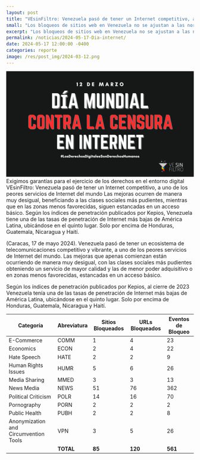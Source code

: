 ```yaml
---
layout: post
title: "VEsinFiltro: Venezuela pasó de tener un Internet competitivo, a uno de los peores servicios de Internet del mundo"
small: "Los bloqueos de sitios web en Venezuela no se ajustan a las normas internacionales de derechos humanos. Se ordenan de oficio, a discreción de CONATEL, con total opacidad y sin una base jurídica clara."
excerpt: "Los bloqueos de sitios web en Venezuela no se ajustan a las normas internacionales de derechos humanos. Se ordenan de oficio, a discreción de CONATEL, con total opacidad y sin una base jurídica clara."
permalink: /noticias/2024-05-17-Dia-internet/
date: 2024-05-17 12:00:00 -0400
categories: reporte
image: /res/post_img/2024-03-12.png
---
```

![](/res/post_img/2024-03-12.png)
Exigimos garantías para el ejercicio de los derechos en el entorno digital
VEsinFiltro: Venezuela pasó de tener un Internet competitivo, a uno de los peores servicios de Internet del mundo
Las mejoras ocurren de manera muy desigual, beneficiando a las clases sociales más pudientes, mientras que en las zonas menos favorecidas, siguen estancadas en un acceso básico. 
Según los índices de penetración publicados por Kepios, Venezuela tiene una de las tasas de penetración de Internet más bajas de América Latina, ubicándose en el quinto lugar. Solo por encima de Honduras, Guatemala, Nicaragua y Haití.


(Caracas, 17 de mayo 2024). Venezuela pasó de tener un ecosistema de telecomunicaciones competitivo y vibrante, a uno de los peores servicios de Internet del mundo. Las mejoras que apenas comienzan están ocurriendo de manera muy desigual, con las clases sociales más pudientes obteniendo un servicio de mayor calidad y las de menor poder adquisitivo o en zonas menos favorecidas, estancadas en un acceso básico. 

Según los índices de penetración publicados por Kepios, al cierre de 2023 Venezuela tenía una de las tasas de penetración de Internet más bajas de América Latina, ubicándose en el quinto lugar. Solo por encima de Honduras, Guatemala, Nicaragua y Haití. 

<div class="table-responsive">
<table class="blocklist">
<thead>
  <tr>
    <th>Categoría</th>
    <th>Abreviatura</th>
    <th>Sitios Bloqueados</th>
    <th>URLs Bloqueados</th>
    <th>Eventos de Bloqueo</th>
  </tr>
</thead>
<tbody>
  <tr>
    <td>E-Commerce</td> 
     <td>COMM</td>
     <td>1</td>
     <td>4</td>
     <td>23</td>
  </tr>
  <tr>
    <td>Economics</td>
     <td>ECON</td>
     <td>2</td>
     <td>4</td>
     <td>22</td>
  </tr>
  <tr>
    <td>Hate Speech</td>
     <td>HATE</td>
     <td>2</td>
     <td>2</td>
     <td>9</td>
  </tr>
  <tr>
    <td>Human Rights Issues</td>
     <td>HUMR</td>
     <td>5</td>
     <td>6</td>
     <td>26</td>
  </tr>
  <tr>
    <td>Media Sharing</td>
     <td>MMED</td>
     <td>3</td>
     <td>3</td>
     <td>13</td>
  </tr>
  <tr>
    <td>News Media</td>
     <td>NEWS</td>
     <td>51</td>
     <td>76</td>
     <td>362</td>
  </tr>
  <tr>
    <td>Political Criticism</td>
     <td>POLR</td>
     <td>14</td>
     <td>16</td>
     <td>70</td>
  </tr>
  <tr>
    <td>Pornography</td>
     <td>PORN</td>
     <td>2</td>
     <td>2</td>
     <td>2</td>
  </tr>
  <tr>
    <td>Public Health</td>
     <td>PUBH</td>
     <td>2</td>
     <td>2</td>
     <td>8</td>
  </tr>
  <tr>
    <td>Anonymization and Circumvention Tools</td>
     <td>VPN</td>
     <td>3</td>
     <td>5</td>
     <td>26</td>
  </tr>
  <tr>
    <td></td>
     <td><b>TOTAL</b></td>
     <td><b>85</b></td>
     <td><b>120</b></td>
     <td><b>561</b></td>
  </tr>
</tbody>
</table>
</div>

